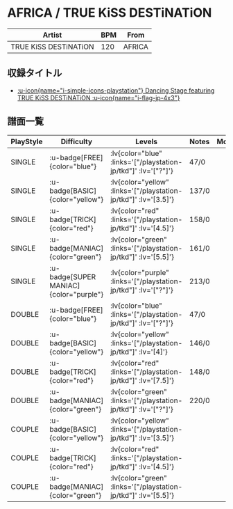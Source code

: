 # AFRICA / TRUE KiSS DESTiNATiON

|Artist|BPM|From|
|------|---|----|
|TRUE KiSS DESTiNATiON|120|AFRICA|

## 収録タイトル

- [ :u-icon{name="i-simple-icons-playstation"} Dancing Stage featuring TRUE KiSS DESTiNATiON :u-icon{name="i-flag-jp-4x3"} ](/playstation-jp/tkd)

## 譜面一覧

|PlayStyle|Difficulty|Levels|Notes|Movie|
|---------|----------|------|-----|-----|
|SINGLE| :u-badge[FREE]{color="blue"} | :lv{color="blue" :links='["/playstation-jp/tkd"]' :lv='["?"]'} |47/0||
|SINGLE| :u-badge[BASIC]{color="yellow"} | :lv{color="yellow" :links='["/playstation-jp/tkd"]' :lv='[3.5]'} |137/0||
|SINGLE| :u-badge[TRICK]{color="red"} | :lv{color="red" :links='["/playstation-jp/tkd"]' :lv='[4.5]'} |158/0||
|SINGLE| :u-badge[MANIAC]{color="green"} | :lv{color="green" :links='["/playstation-jp/tkd"]' :lv='[5.5]'} |161/0||
|SINGLE| :u-badge[SUPER MANIAC]{color="purple"} | :lv{color="purple" :links='["/playstation-jp/tkd"]' :lv='["?"]'} |213/0||
|DOUBLE| :u-badge[FREE]{color="blue"} | :lv{color="blue" :links='["/playstation-jp/tkd"]' :lv='["?"]'} |47/0||
|DOUBLE| :u-badge[BASIC]{color="yellow"} | :lv{color="yellow" :links='["/playstation-jp/tkd"]' :lv='[4]'} |146/0||
|DOUBLE| :u-badge[TRICK]{color="red"} | :lv{color="red" :links='["/playstation-jp/tkd"]' :lv='[7.5]'} |148/0||
|DOUBLE| :u-badge[MANIAC]{color="green"} | :lv{color="green" :links='["/playstation-jp/tkd"]' :lv='["?"]'} |220/0||
|COUPLE| :u-badge[BASIC]{color="yellow"} | :lv{color="yellow" :links='["/playstation-jp/tkd"]' :lv='[3.5]'} |||
|COUPLE| :u-badge[TRICK]{color="red"} | :lv{color="red" :links='["/playstation-jp/tkd"]' :lv='[4.5]'} |||
|COUPLE| :u-badge[MANIAC]{color="green"} | :lv{color="green" :links='["/playstation-jp/tkd"]' :lv='[5.5]'} |||
